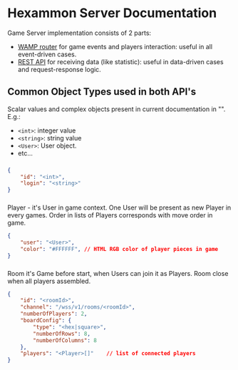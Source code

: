 # Hexammon Server Documentation

Game Server implementation consists of 2 parts: 
- [WAMP router](./wamp/v1/INDEX.md) for game events and players interaction: useful in all event-driven cases.
- [REST API](./api/v1/INDEX.md) for receiving data (like statistic): useful in data-driven cases and request-response logic. 

## Common Object Types used in both API's

Scalar values and complex objects present in current documentation in "<angle brackets>". E.g.:
- `<int>`: integer value
- `<string>`: string value
- `<User>`: User object.
- etc... 

### <User>

```json
{
    "id": "<int>",
    "login": "<string>"
}
```

### <Player>

Player - it's User in game context. One User will be present as new Player in every games. Order in lists of Players corresponds with move order in game.    
```json
{
    "user": "<User>",
    "color": "#FFFFFF", // HTML RGB color of player pieces in game 
}
```

### <Room>
Room it's Game before start, when Users can join it as Players. Room close when all players assembled. 
  
```json
{
    "id": "<roomId>",
    "channel": "/wss/v1/rooms/<roomId>",
    "numberOfPlayers": 2,
    "boardConfig": {
        "type": "<hex|square>",
        "numberOfRows": 8,
        "numberOfColumns": 8
    },
    "players": "<Player>[]"    // list of connected players
}
```
